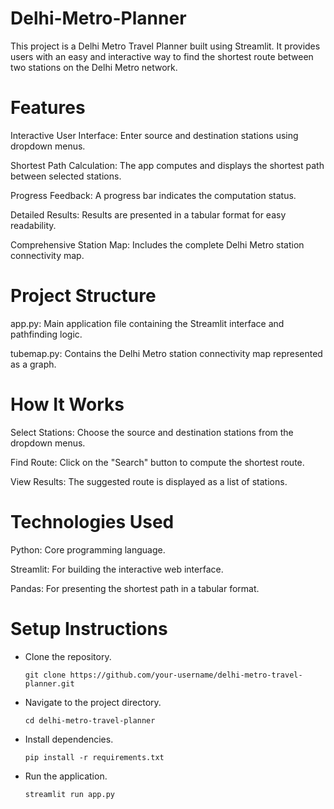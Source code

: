 # Delhi-Metro-Planner
This project is a Delhi Metro Travel Planner built using Streamlit. It provides users with an easy and interactive way to find the shortest route between two stations on the Delhi Metro network.

# Features

Interactive User Interface: Enter source and destination stations using dropdown menus.

Shortest Path Calculation: The app computes and displays the shortest path between selected stations.

Progress Feedback: A progress bar indicates the computation status.

Detailed Results: Results are presented in a tabular format for easy readability.

Comprehensive Station Map: Includes the complete Delhi Metro station connectivity map.

# Project Structure
app.py: Main application file containing the Streamlit interface and pathfinding logic.

tubemap.py: Contains the Delhi Metro station connectivity map represented as a graph.

# How It Works
Select Stations: Choose the source and destination stations from the dropdown menus.

Find Route: Click on the "Search" button to compute the shortest route.

View Results: The suggested route is displayed as a list of stations.

# Technologies Used
Python: Core programming language.

Streamlit: For building the interactive web interface.

Pandas: For presenting the shortest path in a tabular format.

# Setup Instructions
- Clone the repository.

    ```git clone https://github.com/your-username/delhi-metro-travel-planner.git```

- Navigate to the project directory.

    ```cd delhi-metro-travel-planner```

- Install dependencies.

    ```pip install -r requirements.txt```

- Run the application.

    ```streamlit run app.py```